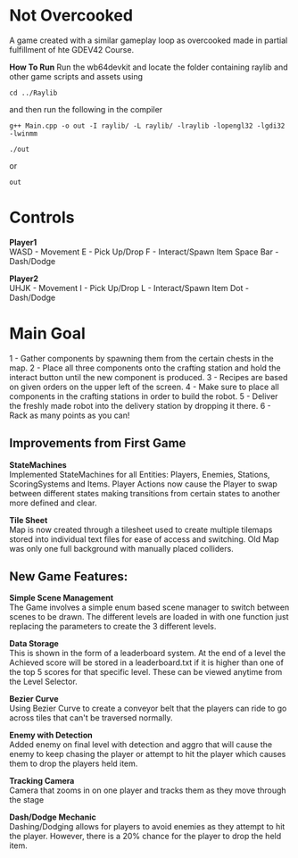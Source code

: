 # Not Overcooked
A game created with a similar gameplay loop as overcooked made in partial fulfillment of hte GDEV42 Course. 

**How To Run** 
Run the wb64devkit and locate the folder containing raylib and other game scripts and assets using
```
cd ../Raylib
```
and then run the following in the compiler
```
g++ Main.cpp -o out -I raylib/ -L raylib/ -lraylib -lopengl32 -lgdi32 -lwinmm
```
```
./out
```
or
```
out
```

# Controls
**Player1**<br>
WASD - Movement
E - Pick Up/Drop
F - Interact/Spawn Item
Space Bar - Dash/Dodge

**Player2**<br>
UHJK - Movement
I - Pick Up/Drop
L - Interact/Spawn Item
Dot - Dash/Dodge

# Main Goal
1 - Gather components by spawning them from the certain chests in the map. 
2 - Place all three components onto the crafting station and hold the interact button until the new component is produced. 
3 - Recipes are based on given orders on the upper left of the screen. 
4 - Make sure to place all components in the crafting stations in order to build the robot. 
5 - Deliver the freshly made robot into the delivery station by dropping it there. 
6 - Rack as many points as you can!

## Improvements from First Game

**StateMachines**<br>
Implemented StateMachines for all Entities: Players, Enemies, Stations, ScoringSystems and Items. Player Actions now cause the Player 
to swap between different states making transitions from certain states to another more defined and clear.

**Tile Sheet**<br>
Map is now created through a tilesheet used to create multiple tilemaps stored into individual text files for ease of access and switching. Old Map was only one full background with manually placed colliders.

## New Game Features:

**Simple Scene Management**<br>
The Game involves a simple enum based scene manager to switch between scenes to be drawn. The different levels are loaded in with one function just replacing the parameters to create the 3 different levels.

**Data Storage**<br>
This is shown in the form of a leaderboard system. At the end of a level the Achieved score will be stored in a leaderboard.txt
if it is higher than one of the top 5 scores for that specific level. These can be viewed anytime from the Level Selector.

**Bezier Curve**<br>
Using Bezier Curve to create a conveyor belt that the players can ride to go across tiles that can't be traversed normally.

**Enemy with Detection**<br>
Added enemy on final level with detection and aggro that will cause the enemy to keep chasing the player or attempt to hit the player 
which causes them to drop the players held item.

**Tracking Camera**<br>
Camera that zooms in on one player and tracks them as they move through the stage

**Dash/Dodge Mechanic**<br>
Dashing/Dodging allows for players to avoid enemies as they attempt to hit the player. However, 
there is a 20% chance for the player to drop the held item. 
